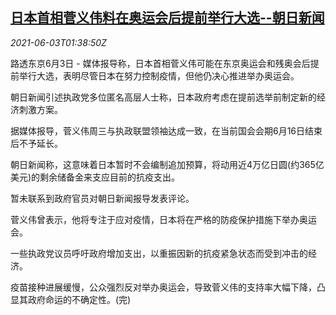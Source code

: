 <!--1622685662000-->
[日本首相菅义伟料在奥运会后提前举行大选--朝日新闻](https://cn.reuters.com/article/japan-plan-early-election-report-0603-th-idCNKCS2DF03Y)
------

<div><i>2021-06-03T01:38:50Z</i></div><p>路透东京6月3日 - 媒体报导称，日本首相菅义伟可能在东京奥运会和残奥会后提前举行大选，表明尽管日本在努力控制疫情，但他仍决心推进举办奥运会。</p><p>朝日新闻引述执政党多位匿名高层人士称，日本政府考虑在提前选举前制定新的经济刺激方案。</p><p>据媒体报导，菅义伟周三与执政联盟领袖达成一致，在当前国会会期6月16日结束后不予延长。</p><p>朝日新闻称，这意味着日本暂时不会编制追加预算，将动用近4万亿日圆(约365亿美元)的剩余储备金来支应目前的抗疫支出。</p><p>暂未联系到政府官员对朝日新闻报导发表评论。</p><p>菅义伟曾表示，他将专注于应对疫情，日本将在严格的防疫保护措施下举办奥运会。</p><p>一些执政党议员呼吁政府增加支出，以重振因新的抗疫紧急状态而受到冲击的经济。</p><p>疫苗接种进展缓慢，公众强烈反对举办奥运会，导致菅义伟的支持率大幅下降，凸显其政府命运的不确定性。(完)</p>
